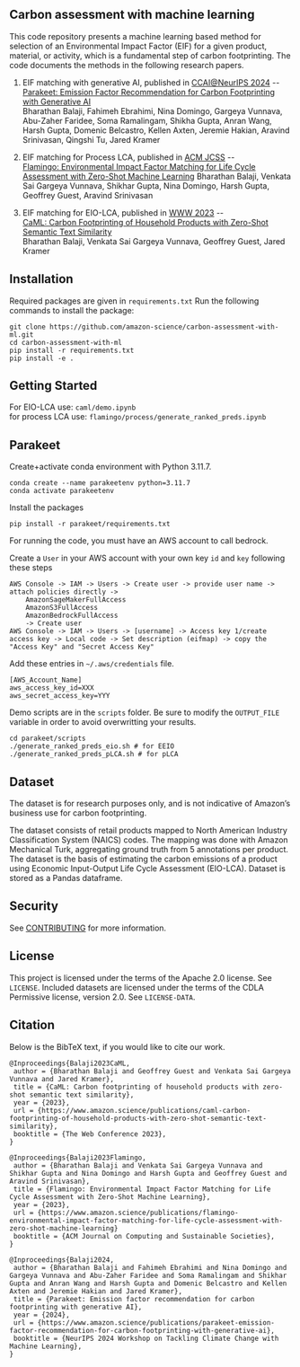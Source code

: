 ## Carbon assessment with machine learning
This code repository presents a machine learning based method for selection of an Environmental Impact Factor (EIF) for a given product, material, or activity, which is a fundamental step of carbon footprinting. The code documents the methods in the following research papers.

1. EIF matching with generative AI, published in [CCAI@NeurIPS 2024](https://www.climatechange.ai/) -- \
   [Parakeet: Emission Factor Recommendation for Carbon Footprinting with Generative AI](https://www.amazon.science/publications/parakeet-emission-factor-recommendation-for-carbon-footprinting-with-generative-ai) \
Bharathan Balaji, Fahimeh Ebrahimi, Nina Domingo, Gargeya Vunnava, Abu-Zaher Faridee, Soma Ramalingam, Shikha Gupta, Anran Wang, Harsh Gupta, Domenic Belcastro, Kellen Axten, Jeremie Hakian, Aravind Srinivasan, Qingshi Tu, Jared Kramer

2. EIF matching for Process LCA, published in [ACM JCSS](https://dl.acm.org/journal/acmjcss) -- \
[Flamingo: Environmental Impact Factor Matching for Life Cycle Assessment with Zero-Shot Machine Learning](https://www.amazon.science/publications/flamingo-environmental-impact-factor-matching-for-life-cycle-assessment-with-zero-shot-machine-learning) 
Bharathan Balaji, Venkata Sai Gargeya Vunnava, Shikhar Gupta, Nina Domingo, Harsh Gupta, Geoffrey Guest, Aravind Srinivasan

3. EIF matching for EIO-LCA, published in [WWW 2023](https://www2023.thewebconf.org/calls/special-tracks/web4good/) -- \
[CaML: Carbon Footprinting of Household Products with Zero-Shot Semantic Text Similarity](https://www.amazon.science/publications/caml-carbon-footprinting-of-household-products-with-zero-shot-semantic-text-similarity) \
Bharathan Balaji, Venkata Sai Gargeya Vunnava, Geoffrey Guest, Jared Kramer

## Installation
Required packages are given in `requirements.txt`
Run the following commands to install the package:
```
git clone https://github.com/amazon-science/carbon-assessment-with-ml.git
cd carbon-assessment-with-ml
pip install -r requirements.txt
pip install -e .
```

## Getting Started
For EIO-LCA use: `caml/demo.ipynb`\
for process LCA use: `flamingo/process/generate_ranked_preds.ipynb` 

## Parakeet 
Create+activate conda environment with Python 3.11.7.
```
conda create --name parakeetenv python=3.11.7
conda activate parakeetenv
```
Install the packages
```
pip install -r parakeet/requirements.txt
```
For running the code, you must have an AWS account to call bedrock. 

Create a `User` in your AWS account with your own key `id` and `key` following these steps
```
AWS Console -> IAM -> Users -> Create user -> provide user name -> attach policies directly -> 
    AmazonSageMakerFullAccess
    AmazonS3FullAccess
    AmazonBedrockFullAccess
    -> Create user
AWS Console -> IAM -> Users -> [username] -> Access key 1/create access key -> Local code -> Set description (eifmap) -> copy the "Access Key" and "Secret Access Key"
```

Add these entries in `~/.aws/credentials` file.

```
[AWS_Account_Name]
aws_access_key_id=XXX
aws_secret_access_key=YYY

```
Demo scripts are in the `scripts` folder. Be sure to modify the `OUTPUT_FILE` variable in order to avoid overwritting your results.
```
cd parakeet/scripts
./generate_ranked_preds_eio.sh # for EEIO
./generate_ranked_preds_pLCA.sh # for pLCA
```

## Dataset
The dataset is for research purposes only, and is not indicative of Amazon’s business use for carbon footprinting.

The dataset consists of retail products mapped to North American Industry Classification System (NAICS) codes. The mapping was done with Amazon Mechanical Turk, aggregating ground truth from 5 annotations per product. The dataset is the basis of estimating the carbon emissions of a product using Economic Input-Output Life Cycle Assessment (EIO-LCA). Dataset is stored as a Pandas dataframe.

## Security

See [CONTRIBUTING](CONTRIBUTING.md#security-issue-notifications) for more information.

## License

This project is licensed under the terms of the Apache 2.0 license. See `LICENSE`.
Included datasets are licensed under the terms of the CDLA Permissive license, version 2.0. See `LICENSE-DATA`.

## Citation

Below is the BibTeX text, if you would like to cite our work.

```
@Inproceedings{Balaji2023CaML,
 author = {Bharathan Balaji and Geoffrey Guest and Venkata Sai Gargeya Vunnava and Jared Kramer},
 title = {CaML: Carbon footprinting of household products with zero-shot semantic text similarity},
 year = {2023},
 url = {https://www.amazon.science/publications/caml-carbon-footprinting-of-household-products-with-zero-shot-semantic-text-similarity},
 booktitle = {The Web Conference 2023},
}
```

```
@Inproceedings{Balaji2023Flamingo,
 author = {Bharathan Balaji and Venkata Sai Gargeya Vunnava and Shikhar Gupta and Nina Domingo and Harsh Gupta and Geoffrey Guest and Aravind Srinivasan},
 title = {Flamingo: Environmental Impact Factor Matching for Life Cycle Assessment with Zero-Shot Machine Learning},
 year = {2023},
 url = {https://www.amazon.science/publications/flamingo-environmental-impact-factor-matching-for-life-cycle-assessment-with-zero-shot-machine-learning}
 booktitle = {ACM Journal on Computing and Sustainable Societies},
}
```

```
@Inproceedings{Balaji2024,
 author = {Bharathan Balaji and Fahimeh Ebrahimi and Nina Domingo and Gargeya Vunnava and Abu-Zaher Faridee and Soma Ramalingam and Shikhar Gupta and Anran Wang and Harsh Gupta and Domenic Belcastro and Kellen Axten and Jeremie Hakian and Jared Kramer},
 title = {Parakeet: Emission factor recommendation for carbon footprinting with generative AI},
 year = {2024},
 url = {https://www.amazon.science/publications/parakeet-emission-factor-recommendation-for-carbon-footprinting-with-generative-ai},
 booktitle = {NeurIPS 2024 Workshop on Tackling Climate Change with Machine Learning},
}
```
